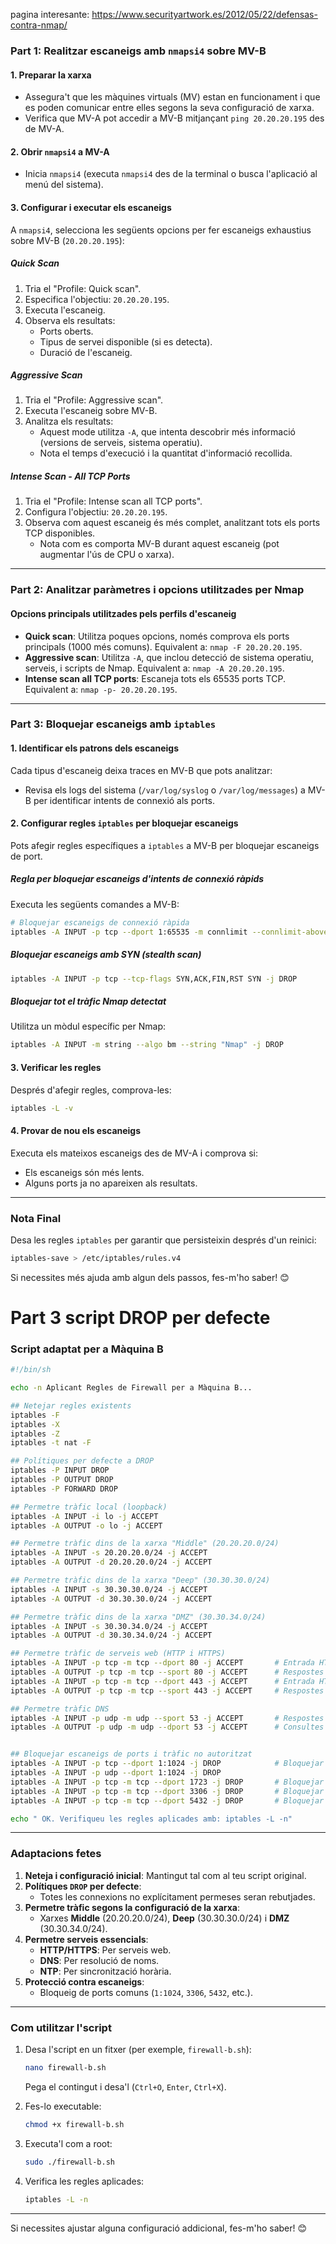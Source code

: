pagina interesante:
https://www.securityartwork.es/2012/05/22/defensas-contra-nmap/



### **Part 1: Realitzar escaneigs amb `nmapsi4` sobre MV-B**

#### **1. Preparar la xarxa**

- Assegura't que les màquines virtuals (MV) estan en funcionament i que es poden comunicar entre elles segons la seva configuració de xarxa.
- Verifica que MV-A pot accedir a MV-B mitjançant `ping 20.20.20.195` des de MV-A.

#### **2. Obrir `nmapsi4` a MV-A**

- Inicia `nmapsi4` (executa `nmapsi4` des de la terminal o busca l'aplicació al menú del sistema).

#### **3. Configurar i executar els escaneigs**

A `nmapsi4`, selecciona les següents opcions per fer escaneigs exhaustius sobre MV-B (`20.20.20.195`):

##### **Quick Scan**

1. Tria el "Profile: Quick scan".
2. Especifica l'objectiu: `20.20.20.195`.
3. Executa l'escaneig.
4. Observa els resultats:
    - Ports oberts.
    - Tipus de servei disponible (si es detecta).
    - Duració de l'escaneig.

##### **Aggressive Scan**

1. Tria el "Profile: Aggressive scan".
2. Executa l'escaneig sobre MV-B.
3. Analitza els resultats:
    - Aquest mode utilitza `-A`, que intenta descobrir més informació (versions de serveis, sistema operatiu).
    - Nota el temps d'execució i la quantitat d'informació recollida.

##### **Intense Scan - All TCP Ports**

1. Tria el "Profile: Intense scan all TCP ports".
2. Configura l'objectiu: `20.20.20.195`.
3. Observa com aquest escaneig és més complet, analitzant tots els ports TCP disponibles.
    - Nota com es comporta MV-B durant aquest escaneig (pot augmentar l'ús de CPU o xarxa).

---

### **Part 2: Analitzar paràmetres i opcions utilitzades per Nmap**

#### **Opcions principals utilitzades pels perfils d'escaneig**

- **Quick scan**: Utilitza poques opcions, només comprova els ports principals (1000 més comuns). Equivalent a: `nmap -F 20.20.20.195`.
- **Aggressive scan**: Utilitza `-A`, que inclou detecció de sistema operatiu, serveis, i scripts de Nmap. Equivalent a: `nmap -A 20.20.20.195`.
- **Intense scan all TCP ports**: Escaneja tots els 65535 ports TCP. Equivalent a: `nmap -p- 20.20.20.195`.

---

### **Part 3: Bloquejar escaneigs amb `iptables`**

#### **1. Identificar els patrons dels escaneigs**

Cada tipus d'escaneig deixa traces en MV-B que pots analitzar:

- Revisa els logs del sistema (`/var/log/syslog` o `/var/log/messages`) a MV-B per identificar intents de connexió als ports.

#### **2. Configurar regles `iptables` per bloquejar escaneigs**

Pots afegir regles específiques a `iptables` a MV-B per bloquejar escaneigs de port.

##### **Regla per bloquejar escaneigs d'intents de connexió ràpids**

Executa les següents comandes a MV-B:

```bash
# Bloquejar escaneigs de connexió ràpida
iptables -A INPUT -p tcp --dport 1:65535 -m connlimit --connlimit-above 5 -j DROP
```


##### **Bloquejar escaneigs amb SYN (stealth scan)**

```bash
iptables -A INPUT -p tcp --tcp-flags SYN,ACK,FIN,RST SYN -j DROP
```

##### **Bloquejar tot el tràfic Nmap detectat**

Utilitza un mòdul específic per Nmap:

```bash
iptables -A INPUT -m string --algo bm --string "Nmap" -j DROP
```

#### **3. Verificar les regles**

Després d'afegir regles, comprova-les:

```bash
iptables -L -v
```

#### **4. Provar de nou els escaneigs**

Executa els mateixos escaneigs des de MV-A i comprova si:

- Els escaneigs són més lents.
- Alguns ports ja no apareixen als resultats.

---

### **Nota Final**

Desa les regles `iptables` per garantir que persisteixin després d'un reinici:

```bash
iptables-save > /etc/iptables/rules.v4
```

Si necessites més ajuda amb algun dels passos, fes-m'ho saber! 😊




# **Part 3 script DROP per defecte**

### **Script adaptat per a Màquina B**

```bash
#!/bin/sh

echo -n Aplicant Regles de Firewall per a Màquina B...

## Netejar regles existents
iptables -F
iptables -X
iptables -Z
iptables -t nat -F

## Polítiques per defecte a DROP
iptables -P INPUT DROP
iptables -P OUTPUT DROP
iptables -P FORWARD DROP

## Permetre tràfic local (loopback)
iptables -A INPUT -i lo -j ACCEPT
iptables -A OUTPUT -o lo -j ACCEPT

## Permetre tràfic dins de la xarxa "Middle" (20.20.20.0/24)
iptables -A INPUT -s 20.20.20.0/24 -j ACCEPT
iptables -A OUTPUT -d 20.20.20.0/24 -j ACCEPT

## Permetre tràfic dins de la xarxa "Deep" (30.30.30.0/24)
iptables -A INPUT -s 30.30.30.0/24 -j ACCEPT
iptables -A OUTPUT -d 30.30.30.0/24 -j ACCEPT

## Permetre tràfic dins de la xarxa "DMZ" (30.30.34.0/24)
iptables -A INPUT -s 30.30.34.0/24 -j ACCEPT
iptables -A OUTPUT -d 30.30.34.0/24 -j ACCEPT

## Permetre tràfic de serveis web (HTTP i HTTPS)
iptables -A INPUT -p tcp -m tcp --dport 80 -j ACCEPT       # Entrada HTTP
iptables -A OUTPUT -p tcp -m tcp --sport 80 -j ACCEPT      # Respostes HTTP
iptables -A INPUT -p tcp -m tcp --dport 443 -j ACCEPT      # Entrada HTTPS
iptables -A OUTPUT -p tcp -m tcp --sport 443 -j ACCEPT     # Respostes HTTPS

## Permetre tràfic DNS
iptables -A INPUT -p udp -m udp --sport 53 -j ACCEPT       # Respostes DNS
iptables -A OUTPUT -p udp -m udp --dport 53 -j ACCEPT      # Consultes DNS


## Bloquejar escaneigs de ports i tràfic no autoritzat
iptables -A INPUT -p tcp --dport 1:1024 -j DROP            # Bloquejar ports reservats
iptables -A INPUT -p udp --dport 1:1024 -j DROP
iptables -A INPUT -p tcp -m tcp --dport 1723 -j DROP       # Bloquejar PPTP (si no s'utilitza)
iptables -A INPUT -p tcp -m tcp --dport 3306 -j DROP       # Bloquejar MySQL
iptables -A INPUT -p tcp -m tcp --dport 5432 -j DROP       # Bloquejar PostgreSQL

echo " OK. Verifiqueu les regles aplicades amb: iptables -L -n"
```

---

### **Adaptacions fetes**

1. **Neteja i configuració inicial**: Mantingut tal com al teu script original.
2. **Polítiques `DROP` per defecte**:
    - Totes les connexions no explícitament permeses seran rebutjades.
3. **Permetre tràfic segons la configuració de la xarxa**:
    - Xarxes **Middle** (20.20.20.0/24), **Deep** (30.30.30.0/24) i **DMZ** (30.30.34.0/24).
4. **Permetre serveis essencials**:
    - **HTTP/HTTPS**: Per serveis web.
    - **DNS**: Per resolució de noms.
    - **NTP**: Per sincronització horària.
5. **Protecció contra escaneigs**:
    - Bloqueig de ports comuns (`1:1024`, `3306`, `5432`, etc.).

---

### **Com utilitzar l'script**

1. Desa l'script en un fitxer (per exemple, `firewall-b.sh`):
    
    ```bash
    nano firewall-b.sh
    ```
    
    Pega el contingut i desa'l (`Ctrl+O`, `Enter`, `Ctrl+X`).
    
2. Fes-lo executable:
    
    ```bash
    chmod +x firewall-b.sh
    ```
    
3. Executa'l com a root:
    
    ```bash
    sudo ./firewall-b.sh
    ```
    
4. Verifica les regles aplicades:
    
    ```bash
    iptables -L -n
    ```
    

---

Si necessites ajustar alguna configuració addicional, fes-m'ho saber! 😊